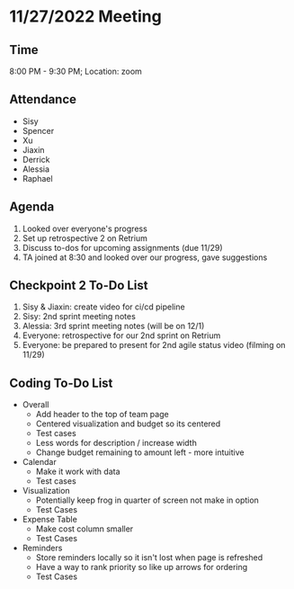 # 11/27/2022 Meeting 

## Time
8:00 PM - 9:30 PM; Location: zoom 

## Attendance
- Sisy
- Spencer
- Xu
- Jiaxin
- Derrick
- Alessia
- Raphael 

## Agenda
1. Looked over everyone's progress
2. Set up retrospective 2 on Retrium
3. Discuss to-dos for upcoming assignments (due 11/29)
4. TA joined at 8:30 and looked over our progress, gave suggestions

## Checkpoint 2 To-Do List
1. Sisy & Jiaxin: create video for ci/cd pipeline
2. Sisy: 2nd sprint meeting notes
3. Alessia: 3rd sprint meeting notes (will be on 12/1)
4. Everyone: retrospective for our 2nd sprint on Retrium
5. Everyone: be prepared to present for 2nd agile status video (filming on 11/29)

## Coding To-Do List
- Overall
  - Add header to the top of team page
  - Centered visualization and budget so its centered
  - Test cases
  - Less words for description / increase width
  - Change budget remaining to amount left - more intuitive
- Calendar
  - Make it work with data
  - Test cases
- Visualization
  - Potentially keep frog in quarter of screen not make in option
  - Test Cases
- Expense Table
  - Make cost column smaller
  - Test Cases
- Reminders
  - Store reminders locally so it isn't lost when page is refreshed
  - Have a way to rank priority so like up arrows for ordering
  - Test Cases
